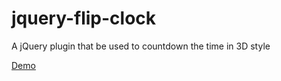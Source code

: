 # jquery-flip-clock
A jQuery plugin that be used to countdown the time in 3D style

[Demo](https://babak-gholamzadeh.github.io/flip-clock/)
